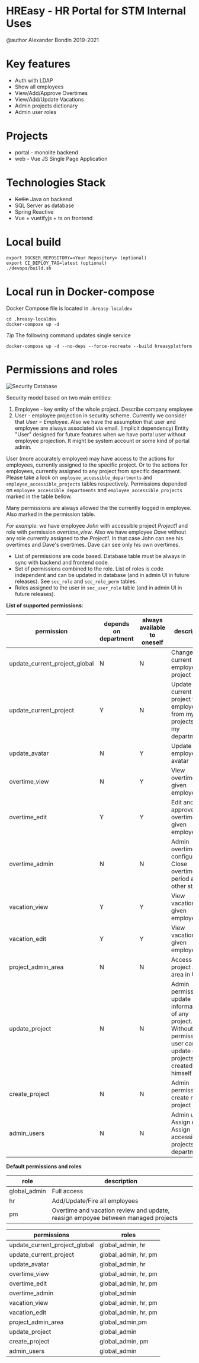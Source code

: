 # HREasy - HR Portal for STM Internal Uses

@author Alexander Bondin 2019-2021

# Key features

 - Auth with LDAP
 - Show all employees
 - View/Add/Approve Overtimes
 - View/Add/Update Vacations
 - Admin projects dictionary
 - Admin user roles

# Projects

 - portal - monolite backend
 - web - Vue JS Single Page Application

# Technologies Stack

 - ~~Kotlin~~ Java on backend
 - SQL Server as database
 - Spring Reactive
 - Vue + vuetifyjs + ts on frontend
 
# Local build

```shell script
export DOCKER_REPOSITORY=<Your Repository> (optional)
export CI_DEPLOY_TAG=latest (optional)
./devops/build.sh
```

# Local run in Docker-compose

Docker Compose file is located in `.hreasy-localdev`

```shell script
cd .hreasy-localdev
docker-compose up -d
```

*Tip* The following command updates single service

```shell script
docker-compose up -d --no-deps --force-recreate --build hreasyplatform
``` 

# Permissions and roles

![Security Database](./.architecture/hr_sec.png "Security Database Scheme")

Security model based on two main entities:

1) Employee - key entity of the whole project. Describe company employee
2) User - employee projection in security scheme. Currently we consider that *User = Employee*. Also we have the
   assumption that user and employee are always associated via email. (implicit dependency)
   Entity "User" designed for future features when we have portal user without employee projection. It might be system
   account or some kind of portal admin.

User (more accurately employee) may have access to the actions for employees, currently assigned to the specific
project. Or to the actions for employees, currently assigned to any project from specific department. Please take a look
on `employee_accessible_departments` and `employee_accessible_projects` tables respectively. Permissions depended
on `employee_accessible_departments` and `employee_accessible_projects` marked in the table bellow.

Many permissions are always allowed the the currently logged in employee. Also marked in the permission table.

*For example*: we have employee *John* with accessible project *Project1* and role with permission *overtime_view*. Also
we have employee *Dave* without any role currently assigned to the *Project1*. In that case John can see his overtimes
and Dave's overtimes. Dave can see only his own overtimes.

- List of permissions are code based. Database table must be always in sync with backend and frontend code.
- Set of permissions combined to the role. List of roles is code independent and can be updated in database (and in
  admin UI in future releases). See `sec_role` and `sec_role_perm` tables.
- Roles assigned to the user in `sec_user_role` table (and in admin UI in future releases).

**List of supported permissions**:

|permission|depends on department|always available to oneself |description|
|----|------|------|------|
|update_current_project_global|N|N|Change current employee project|
|update_current_project|Y|N|Update current project for employee from my projects or my departments|
|update_avatar|N|Y|Update employee avatar|
|overtime_view|N|Y|View overtimes of given employee|
|overtime_edit|Y|Y|Edit and approve overtimes of given employee|
|overtime_admin|N|N|Admin overtime configuration. Close overtime period and other stuff|
|vacation_view|Y|Y|View vacations of given employee|
|vacation_edit|Y|Y|View vacations of given employee|
|project_admin_area|N|N|Access to project admin area in UI|
|update_project|N|N|Admin permission to update information of any project. Without this permission user can update only projects created by himself|
|create_project|N|N|Admin permission to create new project|
|admin_users|N|N|Admin user. Assign roles. Assign accessible projects and departments|

**Default permissions and roles**

|role|description|
|----|------|
|global_admin|Full access|
|hr|Add/Update/Fire all employees|
|pm|Overtime and vacation review and update, reasign empoyee between managed projects|

|permissions|roles|
|----|------|
|update_current_project_global|global_admin, hr|
|update_current_project|global_admin, hr, pm|
|update_avatar|global_admin, hr|
|overtime_view|global_admin, hr, pm|
|overtime_edit|global_admin, hr, pm|
|overtime_admin|global_admin|
|vacation_view|global_admin, hr, pm|
|vacation_edit|global_admin, hr, pm|
|project_admin_area|global_admin,pm|
|update_project|global_admin|
|create_project|global_admin, pm|
|admin_users|global_admin|